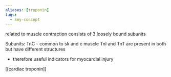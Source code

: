 ```yaml
---
aliases: [troponin]
tags:
  - key-concept
---
```



related to muscle contraction
consists of 3 loosely bound subunits

Subunits:
TnC - common to sk and c muscle
TnI and TnT are present in both but have different structures
- therefore useful indicators for myocardial injury


[[cardiac troponin]]